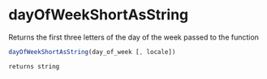 # dayOfWeekShortAsString

Returns the first three letters of the day of the week passed to the function

```javascript
dayOfWeekShortAsString(day_of_week [, locale])
```

```javascript
returns string
```
